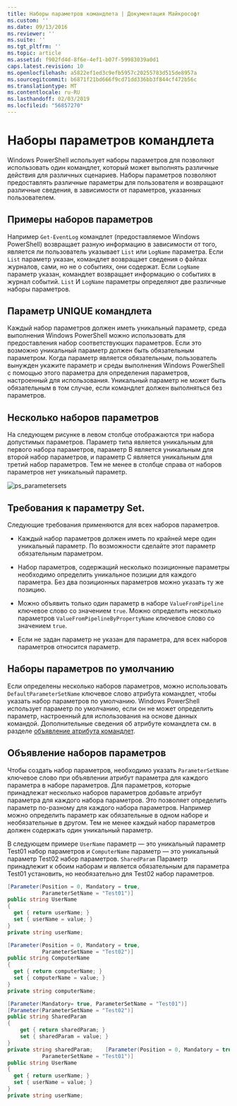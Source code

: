 ```yaml
---
title: Наборы параметров командлета | Документация Майкрософт
ms.custom: ''
ms.date: 09/13/2016
ms.reviewer: ''
ms.suite: ''
ms.tgt_pltfrm: ''
ms.topic: article
ms.assetid: f902fd4d-8f6e-4ef1-b07f-59983039a0d1
caps.latest.revision: 10
ms.openlocfilehash: a5822ef1ed3c9efb5957c20255783d515de8957a
ms.sourcegitcommit: b6871f21bd666f9cd71dd336bb3f844cf472b56c
ms.translationtype: MT
ms.contentlocale: ru-RU
ms.lasthandoff: 02/03/2019
ms.locfileid: "56857270"
---
```

# <a name="cmdlet-parameter-sets"></a>Наборы параметров командлета

Windows PowerShell использует наборы параметров для позволяют использовать один командлет, который может выполнять различные действия для различных сценариев. Наборы параметров позволяют предоставлять различные параметры для пользователя и возвращают различные сведения, в зависимости от параметров, указанных пользователем.

## <a name="examples-of-parameter-sets"></a>Примеры наборов параметров

Например `Get-EventLog` командлет (предоставляемое Windows PowerShell) возвращает разную информацию в зависимости от того, является ли пользователь указывает `List` или `LogName` параметра. Если `List` параметр указан, командлет возвращает сведения о файлах журналов, сами, но не о событиях, они содержат. Если `LogName` параметр указан, командлет возвращает информацию о событиях в журнал событий. `List` И `LogName` параметры определяют две различные наборы параметров.

## <a name="unique-parameter"></a>Параметр UNIQUE командлета

Каждый набор параметров должен иметь уникальный параметр, среда выполнения Windows PowerShell можно использовать для предоставления набор соответствующих параметров. Если это возможно уникальный параметр должен быть обязательным параметром. Когда параметр является обязательным, пользователь вынужден укажите параметр и среды выполнения Windows PowerShell с помощью этого параметра для определения параметров, настроенный для использования. Уникальный параметр не может быть обязательным в том случае, если командлет должен выполняться без параметров.

## <a name="multiple-parameter-sets"></a>Несколько наборов параметров

На следующем рисунке в левом столбце отображаются три набора допустимых параметров. Параметр типа является уникальным для первого набора параметров, параметр B является уникальным для второй набор параметров, и параметр C является уникальным для третий набор параметров. Тем не менее в столбце справа от наборов параметров нет уникальный параметр.

![ps_parametersets](../media/ps-parametersets.gif)

## <a name="parameter-set-requirements"></a>Требования к параметру Set.

Следующие требования применяются для всех наборов параметров.

- Каждый набор параметров должен иметь по крайней мере один уникальный параметр. По возможности сделайте этот параметр обязательным параметром.

- Набор параметров, содержащий несколько позиционные параметры необходимо определить уникальное позиции для каждого параметра. Без два позиционных параметров можно указать ту же позицию.

- Можно объявить только один параметр в наборе `ValueFromPipeline` ключевое слово со значением `true`. Можно определить несколько параметров `ValueFromPipelineByPropertyName` ключевое слово со значением `true`.

- Если не задан параметр не указан для параметра, для всех наборов параметров относится параметр.

## <a name="default-parameter-sets"></a>Наборы параметров по умолчанию

Если определены несколько наборов параметров, можно использовать `DefaultParameterSetName` ключевое слово атрибута командлет, чтобы указать набор параметров по умолчанию. Windows PowerShell использует параметр по умолчанию, если он не может определить параметр, настроенный для использования на основе данных командой. Дополнительные сведения об атрибуте командлета см. в разделе [объявление атрибута командлет](./cmdlet-attribute-declaration.md).

## <a name="declaring-parameter-sets"></a>Объявление наборов параметров

Чтобы создать набор параметров, необходимо указать `ParameterSetName` ключевое слово при объявлении атрибут параметра для каждого параметра в наборе параметров. Для параметров, которые принадлежат несколько наборов параметров добавьте атрибут параметра для каждого набора параметров. Это позволяет определить параметр по-разному для каждого набора параметров. Например можно определить параметр как обязательные в одном наборе и необязательные в другом. Тем не менее каждый набор параметров должен содержать один уникальный параметр.

В следующем примере `UserName` параметр — это уникальный параметр Test01 набор параметров и `ComputerName` параметр — это уникальный параметр Test02 набор параметров. `SharedParam` Параметр принадлежит к обоим наборам и является обязательным для параметра Test01 установить, но необязательно для Test02 набор параметров.

```csharp
[Parameter(Position = 0, Mandatory = true,
           ParameterSetName = "Test01")]
public string UserName
{
  get { return userName; }
  set { userName = value; }
}
private string userName;

[Parameter(Position = 0, Mandatory = true,
           ParameterSetName = "Test02")]
public string ComputerName
{
  get { return computerName; }
  set { computerName = value; }
}
private string computerName;

[Parameter(Mandatory= true, ParameterSetName = "Test01")]
[Parameter(ParameterSetName = "Test02")]
public string SharedParam
{
    get { return sharedParam; }
    set { sharedParam = value; }
}
private string sharedParam;    [Parameter(Position = 0, Mandatory = true,
           ParameterSetName = "Test01")]
public string UserName
{
  get { return userName; }
  set { userName = value; }
}
private string userName;
```